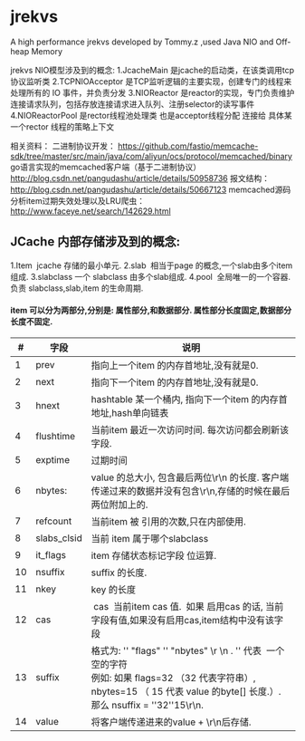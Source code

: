 # jrekvs
A high performance jrekvs developed by Tommy.z ,used Java NIO and Off-heap Memory 

jrekvs NIO模型涉及到的概念:
1.JcacheMain 是jcache的启动类，在该类调用tcp协议监听类
2.TCPNIOAcceptor 是TCP监听逻辑的主要实现，创建专门的线程来处理所有的 IO 事件，并负责分发
3.NIOReactor 是reactor的实现，专门负责维护连接请求队列，包括存放连接请求进入队列、注册selector的读写事件
4.NIOReactorPool 是rector线程池处理类  也是acceptor线程分配 连接给 具体某一个rector 线程的策略上下文

相关资料：
二进制协议开发：
https://github.com/fastio/memcache-sdk/tree/master/src/main/java/com/aliyun/ocs/protocol/memcached/binary
go语言实现的memcached客户端（基于二进制协议）
http://blog.csdn.net/pangudashu/article/details/50958736
报文结构：
http://blog.csdn.net/pangudashu/article/details/50667123
memcached源码分析item过期失效处理以及LRU爬虫：
http://www.faceye.net/search/142629.html


JCache 内部存储涉及到的概念:
-----
1.Item  jcache 存储的最小单元.
2.slab  相当于page 的概念,一个slab由多个item组成.
3.slabclass 一个 slabclass 由多个slab组成.
4.pool  全局唯一的一个容器.负责 slabclass,slab,item 的生命周期.

#### item 可以分为两部分,分别是: 属性部分,和数据部分. 属性部分长度固定,数据部分长度不固定.
|#|字段|说明|
|---|----|-----
|1|prev|指向上一个item 的内存首地址,没有就是0.
|2|next|指向下一个item 的内存首地址,没有就是0.
|3|hnext|hashtable 某一个桶内, 指向下一个item 的内存首地址,hash单向链表
|4|flushtime|当前item 最近一次访问时间. 每次访问都会刷新该字段.
|5|exptime|过期时间
|6|nbytes:|value 的总大小, 包含最后两位\r\n 的长度. 客户端传递过来的数据并没有包含\r\n,存储的时候在最后两位附加上的.
|7|refcount|当前item 被 引用的次数,只在内部使用.
|8|slabs_clsid| 当前 item 属于哪个slabclass
|9|it_flags|item 存储状态标记字段 位运算.
|10|nsuffix|suffix 的长度.        
|11|nkey| key 的长度
|12|cas|  cas  当前item cas 值.  如果 启用cas 的话, 当前字段有值,如果没有启用cas,item结构中没有该字段
|13|suffix| 格式为: '' "flags" '' "nbytes" \r \n  .  '' 代表  一个空的字符<br>例如: 如果 flags=32 （32 代表字符串）, nbytes=15 （ 15 代表 value 的byte[] 长度.）.<br>那么 nsuffix = ''32''15\r\n.<br>
|14|value|将客户端传递进来的value + \r\n后存储.
